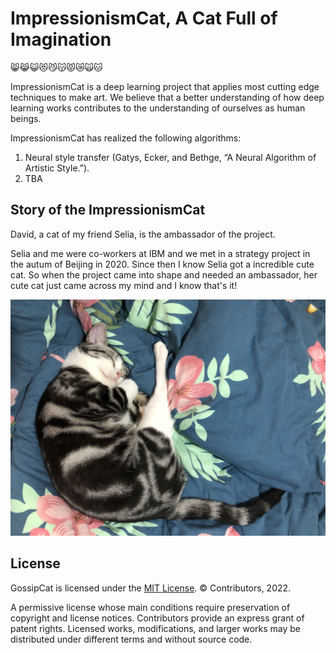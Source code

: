 ImpressionismCat, A Cat Full of Imagination
========================================

😸😹😺😻😼😽😾😿🙀🐱

ImpressionismCat is a deep learning project that applies most cutting edge techniques to make art. We believe that a better understanding of how deep learning works contributes to the understanding of ourselves as human beings.

ImpressionismCat has realized the following algorithms:

1. Neural style transfer (Gatys, Ecker, and Bethge, “A Neural Algorithm of Artistic Style.”). 
2. TBA


Story of the ImpressionismCat
----------------------

David, a cat of my friend Selia, is the ambassador of the project. 

Selia and me were co-workers at IBM and we met in a strategy project in the autum of Beijing in 2020. Since then I know Selia got a incredible cute cat. So when the project came into shape and needed an ambassador, her cute cat just came across my mind and I know that's it!

<img src="https://raw.githubusercontent.com/Ewen2015/ImpressionismCat/master/ImpressionismCat.jpeg">


License
-------

GossipCat is licensed under the [MIT License](https://github.com/Ewen2015/ImpressionismCat/blob/main/LICENSE). © Contributors, 2022.

A permissive license whose main conditions require preservation of copyright and license notices. Contributors provide an express grant of patent rights. Licensed works, modifications, and larger works may be distributed under different terms and without source code.